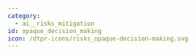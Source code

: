 ```yaml
---
category:
  - ai__risks_mitigation
id: opaque_decision_making
icon: /dtpr-icons/risks_opaque-decision-making.svg
---
```

